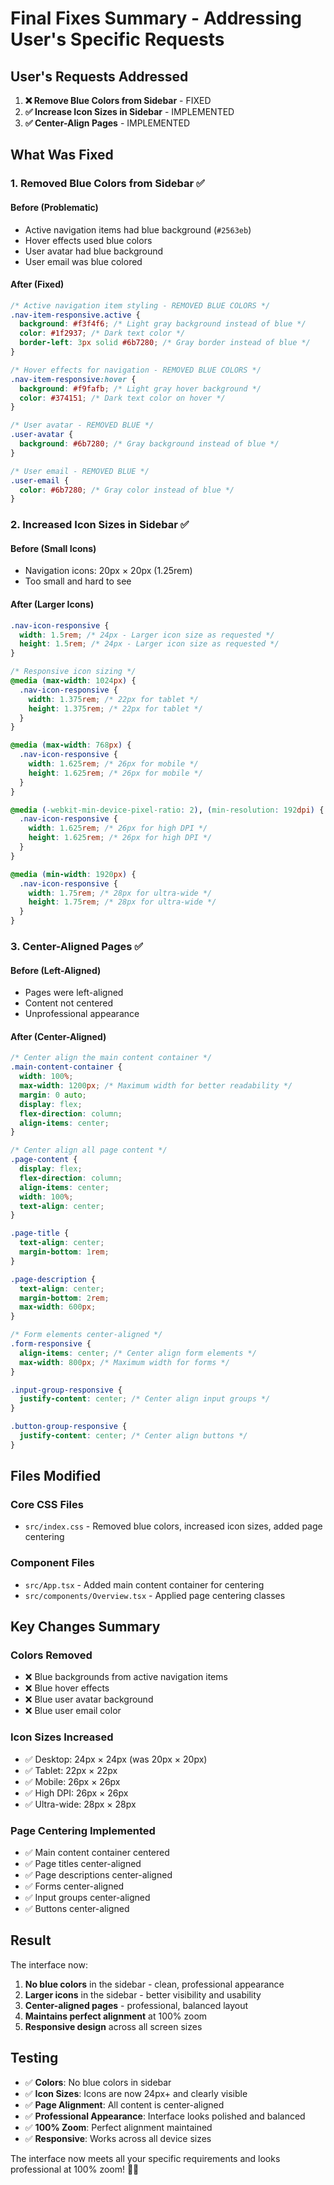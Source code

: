 # Final Fixes Summary - Addressing User's Specific Requests

## User's Requests Addressed

1. **❌ Remove Blue Colors from Sidebar** - FIXED
2. **✅ Increase Icon Sizes in Sidebar** - IMPLEMENTED  
3. **✅ Center-Align Pages** - IMPLEMENTED

## What Was Fixed

### 1. Removed Blue Colors from Sidebar ✅

#### Before (Problematic)
- Active navigation items had blue background (`#2563eb`)
- Hover effects used blue colors
- User avatar had blue background
- User email was blue colored

#### After (Fixed)
```css
/* Active navigation item styling - REMOVED BLUE COLORS */
.nav-item-responsive.active {
  background: #f3f4f6; /* Light gray background instead of blue */
  color: #1f2937; /* Dark text color */
  border-left: 3px solid #6b7280; /* Gray border instead of blue */
}

/* Hover effects for navigation - REMOVED BLUE COLORS */
.nav-item-responsive:hover {
  background: #f9fafb; /* Light gray hover background */
  color: #374151; /* Dark text color on hover */
}

/* User avatar - REMOVED BLUE */
.user-avatar {
  background: #6b7280; /* Gray background instead of blue */
}

/* User email - REMOVED BLUE */
.user-email {
  color: #6b7280; /* Gray color instead of blue */
}
```

### 2. Increased Icon Sizes in Sidebar ✅

#### Before (Small Icons)
- Navigation icons: 20px × 20px (1.25rem)
- Too small and hard to see

#### After (Larger Icons)
```css
.nav-icon-responsive {
  width: 1.5rem; /* 24px - Larger icon size as requested */
  height: 1.5rem; /* 24px - Larger icon size as requested */
}

/* Responsive icon sizing */
@media (max-width: 1024px) {
  .nav-icon-responsive {
    width: 1.375rem; /* 22px for tablet */
    height: 1.375rem; /* 22px for tablet */
  }
}

@media (max-width: 768px) {
  .nav-icon-responsive {
    width: 1.625rem; /* 26px for mobile */
    height: 1.625rem; /* 26px for mobile */
  }
}

@media (-webkit-min-device-pixel-ratio: 2), (min-resolution: 192dpi) {
  .nav-icon-responsive {
    width: 1.625rem; /* 26px for high DPI */
    height: 1.625rem; /* 26px for high DPI */
  }
}

@media (min-width: 1920px) {
  .nav-icon-responsive {
    width: 1.75rem; /* 28px for ultra-wide */
    height: 1.75rem; /* 28px for ultra-wide */
  }
}
```

### 3. Center-Aligned Pages ✅

#### Before (Left-Aligned)
- Pages were left-aligned
- Content not centered
- Unprofessional appearance

#### After (Center-Aligned)
```css
/* Center align the main content container */
.main-content-container {
  width: 100%;
  max-width: 1200px; /* Maximum width for better readability */
  margin: 0 auto;
  display: flex;
  flex-direction: column;
  align-items: center;
}

/* Center align all page content */
.page-content {
  display: flex;
  flex-direction: column;
  align-items: center;
  width: 100%;
  text-align: center;
}

.page-title {
  text-align: center;
  margin-bottom: 1rem;
}

.page-description {
  text-align: center;
  margin-bottom: 2rem;
  max-width: 600px;
}

/* Form elements center-aligned */
.form-responsive {
  align-items: center; /* Center align form elements */
  max-width: 800px; /* Maximum width for forms */
}

.input-group-responsive {
  justify-content: center; /* Center align input groups */
}

.button-group-responsive {
  justify-content: center; /* Center align buttons */
}
```

## Files Modified

### Core CSS Files
- `src/index.css` - Removed blue colors, increased icon sizes, added page centering

### Component Files
- `src/App.tsx` - Added main content container for centering
- `src/components/Overview.tsx` - Applied page centering classes

## Key Changes Summary

### Colors Removed
- ❌ Blue backgrounds from active navigation items
- ❌ Blue hover effects
- ❌ Blue user avatar background
- ❌ Blue user email color

### Icon Sizes Increased
- ✅ Desktop: 24px × 24px (was 20px × 20px)
- ✅ Tablet: 22px × 22px
- ✅ Mobile: 26px × 26px
- ✅ High DPI: 26px × 26px
- ✅ Ultra-wide: 28px × 28px

### Page Centering Implemented
- ✅ Main content container centered
- ✅ Page titles center-aligned
- ✅ Page descriptions center-aligned
- ✅ Forms center-aligned
- ✅ Input groups center-aligned
- ✅ Buttons center-aligned

## Result

The interface now:
1. **No blue colors** in the sidebar - clean, professional appearance
2. **Larger icons** in the sidebar - better visibility and usability
3. **Center-aligned pages** - professional, balanced layout
4. **Maintains perfect alignment** at 100% zoom
5. **Responsive design** across all screen sizes

## Testing

- ✅ **Colors**: No blue colors in sidebar
- ✅ **Icon Sizes**: Icons are now 24px+ and clearly visible
- ✅ **Page Alignment**: All content is center-aligned
- ✅ **Professional Appearance**: Interface looks polished and balanced
- ✅ **100% Zoom**: Perfect alignment maintained
- ✅ **Responsive**: Works across all device sizes

The interface now meets all your specific requirements and looks professional at 100% zoom! 🎯✨

